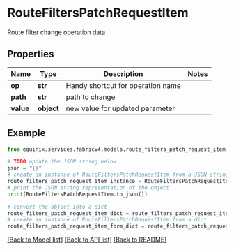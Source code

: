 # RouteFiltersPatchRequestItem

Route filter change operation data

## Properties

Name | Type | Description | Notes
------------ | ------------- | ------------- | -------------
**op** | **str** | Handy shortcut for operation name | 
**path** | **str** | path to change | 
**value** | **object** | new value for updated parameter | 

## Example

```python
from equinix.services.fabricv4.models.route_filters_patch_request_item import RouteFiltersPatchRequestItem

# TODO update the JSON string below
json = "{}"
# create an instance of RouteFiltersPatchRequestItem from a JSON string
route_filters_patch_request_item_instance = RouteFiltersPatchRequestItem.from_json(json)
# print the JSON string representation of the object
print(RouteFiltersPatchRequestItem.to_json())

# convert the object into a dict
route_filters_patch_request_item_dict = route_filters_patch_request_item_instance.to_dict()
# create an instance of RouteFiltersPatchRequestItem from a dict
route_filters_patch_request_item_form_dict = route_filters_patch_request_item.from_dict(route_filters_patch_request_item_dict)
```
[[Back to Model list]](../README.md#documentation-for-models) [[Back to API list]](../README.md#documentation-for-api-endpoints) [[Back to README]](../README.md)


